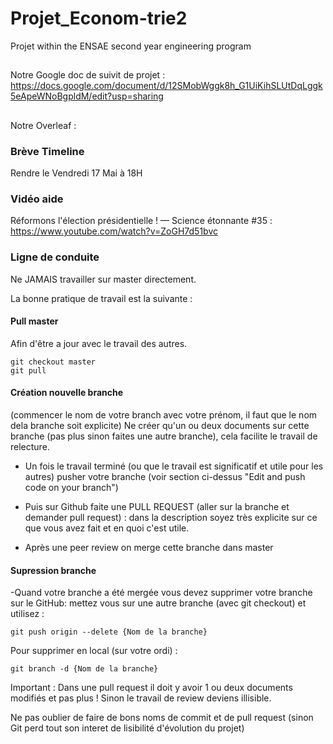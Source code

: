 # Projet_Econom-trie2
Projet within the ENSAE second year engineering program

##
Notre Google doc de suivit de projet : https://docs.google.com/document/d/12SMobWggk8h_G1UiKihSLUtDqLggk5eApeWNoBgpldM/edit?usp=sharing

##
Notre Overleaf : 
### Brève Timeline 

Rendre le Vendredi 17 Mai à 18H

### Vidéo aide

Réformons l'élection présidentielle ! — Science étonnante #35 : https://www.youtube.com/watch?v=ZoGH7d51bvc

### Ligne de conduite

Ne JAMAIS travailler sur master directement.

La bonne pratique de travail est la suivante : 

#### Pull master 

Afin d'être a jour avec le travail des autres.

```
git checkout master
git pull
```

#### Création nouvelle branche

(commencer le nom de votre branch avec votre prénom, il faut que le nom dela branche soit explicite)
Ne créer qu'un ou deux documents sur cette branche (pas plus sinon faites une autre branche), cela facilite le travail de relecture. 

- Un fois le travail terminé (ou que le travail est significatif et utile pour les autres) pusher votre branche (voir section ci-dessus "Edit and push code on your branch")

- Puis sur Github faite une PULL REQUEST (aller sur la branche et demander pull request) : dans la description soyez très explicite sur ce que vous avez fait et en quoi c'est utile.

- Après une peer review on merge cette branche dans master

#### Supression branche

-Quand votre branche a été mergée vous devez supprimer votre branche sur le GitHub:  mettez vous sur une autre branche (avec git checkout) et utilisez :

```
git push origin --delete {Nom de la branche}
```
 Pour supprimer en local (sur votre ordi) :
 
```
git branch -d {Nom de la branche}
```

Important : Dans une pull request il doit y avoir 1 ou deux documents modifiés et pas plus ! Sinon le travail de review deviens illisible.

Ne pas oublier de faire de bons noms de commit et de pull request (sinon Git perd tout son interet de lisibilité d'évolution du projet)

